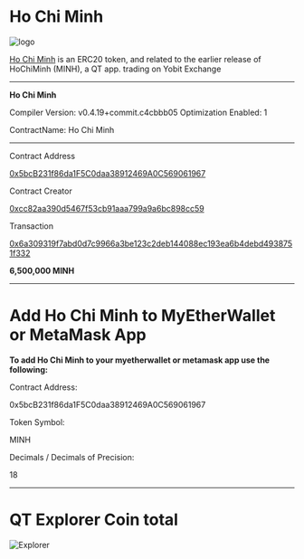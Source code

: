# Ho Chi Minh

![logo](http://explorer.vietminh.info:3001/images/logo.png)

[Ho Chi Minh](https://etherscan.io/token/0x5bcB231f86da1F5C0daa38912469A0C569061967) is an ERC20 token, and related to the earlier release of HoChiMinh (MINH), a QT app. trading on Yobit Exchange

-----

**Ho Chi Minh**

Compiler Version: v0.4.19+commit.c4cbbb05 Optimization Enabled: 1

ContractName: Ho Chi Minh

-----

Contract Address

[0x5bcB231f86da1F5C0daa38912469A0C569061967](https://etherscan.io/address/0x5bcB231f86da1F5C0daa38912469A0C569061967)

Contract Creator

[0xcc82aa390d5467f53cb91aaa799a9a6bc898cc59](https://etherscan.io/address/0xcc82aa390d5467f53cb91aaa799a9a6bc898cc59)

Transaction

[0x6a309319f7abd0d7c9966a3be123c2deb144088ec193ea6b4debd4938751f332](https://etherscan.io/tx/0x6a309319f7abd0d7c9966a3be123c2deb144088ec193ea6b4debd4938751f332)

**6,500,000 MINH**

----

# Add Ho Chi Minh to MyEtherWallet or MetaMask App

**To add Ho Chi Minh to your myetherwallet or metamask app use the following:**

Contract Address: 

0x5bcB231f86da1F5C0daa38912469A0C569061967

Token Symbol: 

MINH

Decimals / Decimals of Precision: 

18

-----

# QT Explorer Coin total

![Explorer](https://cdn.pbrd.co/images/HbgbTsa.png)


